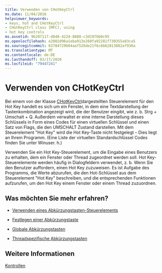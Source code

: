 ```yaml
---
title: Verwenden von CHotKeyCtrl
ms.date: 11/04/2016
helpviewer_keywords:
- keys, hot and CHotKeyCtrl
- CHotKeyCtrl class [MFC], using
- hot key controls
ms.assetid: 9b207117-d848-4224-8888-c3d197bb0c95
ms.openlocfilehash: e2002d96a1eba913e260fa92281f730355a83ca5
ms.sourcegitcommit: 63784729604aaf526de21f6c6b62813882af930a
ms.translationtype: MT
ms.contentlocale: de-DE
ms.lasthandoff: 03/17/2020
ms.locfileid: "79447241"
---
```

# <a name="using-chotkeyctrl"></a>Verwenden von CHotKeyCtrl

Bei einem von der Klasse [CHotKeyCtrl](../mfc/reference/chotkeyctrl-class.md)dargestellten Steuerelement für den Hot Key handelt es sich um ein Fenster, in dem eine Textdarstellung der Tastenkombination angezeigt wird, die der Benutzer eingibt, wie z. b. Strg + Umschalt + Q. Außerdem verwaltet er eine interne Darstellung dieses Schlüssels in Form eines Codes für einen virtuellen Schlüssel und einen Satz von Flags, die den UMSCHALT Zustand darstellen. Mit dem Steuerelement "Hot Key" wird die Hot Key-Taste nicht festgelegt – Dies liegt an Ihrem Programm. (Eine Liste der virtuellen Standardschlüssel Codes finden Sie unter Winuser. h.)

Verwenden Sie ein Hot Key-Steuerelement, um die Eingabe eines Benutzers zu erhalten, dem ein Fenster oder Thread zugeordnet werden soll. Hot Key-Steuerelemente werden häufig in Dialogfeldern verwendet, z. b. Wenn Sie den Benutzer auffordern, einen Hot Key zuzuweisen. Es ist Aufgabe des Programms, die Werte abzurufen, die den Hot-Schlüssel aus dem Steuerelement "Hot Key" beschreiben, und die entsprechenden Funktionen aufzurufen, um den Hot Key einem Fenster oder einem Thread zuzuordnen.

## <a name="what-do-you-want-to-know-more-about"></a>Was möchten Sie mehr erfahren?

- [Verwenden eines Abkürzungstasten-Steuerelements](../mfc/using-a-hot-key-control.md)

- [Festlegen einer Abkürzungstaste](../mfc/setting-a-hot-key.md)

- [Globale Abkürzungstasten](../mfc/global-hot-keys.md)

- [Threadspezifische Abkürzungstasten](../mfc/thread-specific-hot-keys.md)

## <a name="see-also"></a>Weitere Informationen

[Kontrollen](../mfc/controls-mfc.md)
